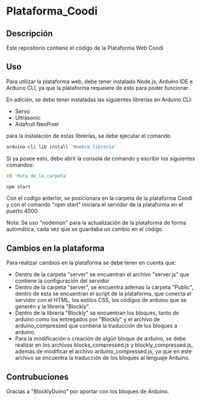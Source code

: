 # Plataforma_Coodi

## Descripción

Este repositorio contiene el código de la Plataforma Web Coodi

## Uso

Para utilizar la plataforma web, debe tener instalado Node.js, Arduino IDE e Arduino CLI, ya que la plataforma requeiere de esto para poder funcionar.

En adición, se debe tener instaladas las siguientes librerías en Arduino CLI:
- Servo
- Ultrasonic
- Adafruit NeoPixel

para la instalación de estas librerías, se debe ejecutar el comando

```bash
arduino-cli lib install 'Nombre_librería'
``` 

Si ya posee esto, debe abrir la consola de comando y escribir los siguientes comandos:

```bash
cd 'Ruta_de_la_carpeta'

npm start
``` 

Con el codigo anterior, se posicionara en la carpeta de la plataforma Coodi y con el comando "npm start" iniciara el servidor de la plataforma en el puerto 4000.

Nota: Se uso "nodemon" para la actualización de la plataforma de forma automática, cada vez que se guardaba un cambio en el código.

## Cambios en la plataforma

Para realizar cambios en la plataforma se debe tener en cuenta que:

- Dentro de la carpeta "server" se encuentran el archivo "server.js" que contiene la configuración del servidor
- Dentro de la carpeta "server", se encuentra ademas la carpeta "Public", dentro de esta se encuentran el script de la plataforma, que conecta el servidor con el HTML, los estilos CSS, los códigos de arduino que se generén y la libreria "Blockly".
- Dentro de la librería "Blockly" se encuentran los bloques, tanto de arduino como los entregados por "Blockly" y el archivo de arduino_compressed que contiene la traducción de los bloques a arduino.
- Para la modificación o creación de algún bloque de arduino, se debe realizar en los archivos blocks_compressed.js y blockly_compressed.js, además de modificar el archivo arduino_compressed.js, ya que en este archivo se encuentra la traducción de los bloques al lenguaje Arduino.

## Contrubuciones

Gracias a "BlocklyDuino" por aportar con los bloques de Arduino.